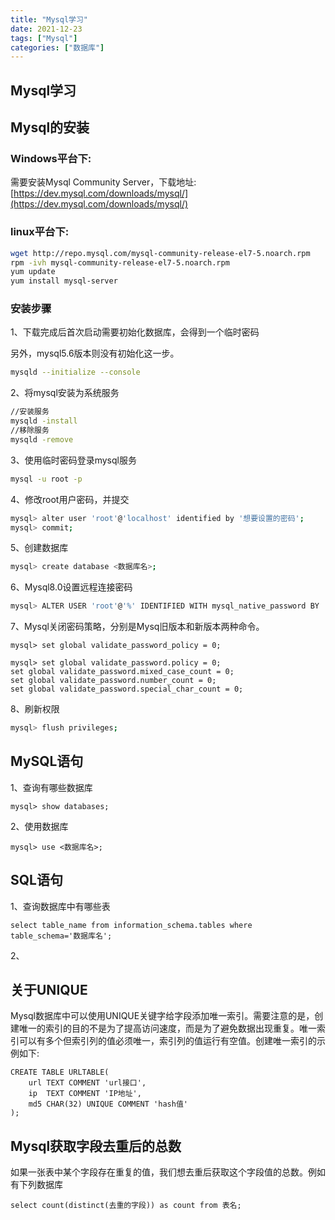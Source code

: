 ```yaml
---
title: "Mysql学习"
date: 2021-12-23
tags: ["Mysql"]
categories: ["数据库"]
---
```


## Mysql学习

## Mysql的安装

### Windows平台下:

需要安装Mysql Community Server，下载地址:[https://dev.mysql.com/downloads/mysql/](https://dev.mysql.com/downloads/mysql/)

### linux平台下:

```bash
wget http://repo.mysql.com/mysql-community-release-el7-5.noarch.rpm
rpm -ivh mysql-community-release-el7-5.noarch.rpm
yum update
yum install mysql-server
```

### 安装步骤

1、下载完成后首次启动需要初始化数据库，会得到一个临时密码

另外，mysql5.6版本则没有初始化这一步。

```bash
mysqld --initialize --console
```

2、将mysql安装为系统服务

```bash
//安装服务
mysqld -install
//移除服务
mysqld -remove
```

3、使用临时密码登录mysql服务

```bash
mysql -u root -p
```

4、修改root用户密码，并提交

```bash
mysql> alter user 'root'@'localhost' identified by '想要设置的密码';
mysql> commit;
```

5、创建数据库

```bash
mysql> create database <数据库名>;
```

6、Mysql8.0设置远程连接密码

```bash
mysql> ALTER USER 'root'@'%' IDENTIFIED WITH mysql_native_password BY 'mypass@123';
```

7、Mysql关闭密码策略，分别是Mysq旧版本和新版本两种命令。

```
mysql> set global validate_password_policy = 0;
```

```
mysql> set global validate_password.policy = 0;
set global validate_password.mixed_case_count = 0;
set global validate_password.number_count = 0;
set global validate_password.special_char_count = 0;
```

8、刷新权限

```bash
mysql> flush privileges;
```



## MySQL语句

1、查询有哪些数据库

```mysql
mysql> show databases;
```

2、使用数据库

```mysql
mysql> use <数据库名>;
```



## SQL语句

1、查询数据库中有哪些表

```mysql
select table_name from information_schema.tables where table_schema='数据库名';
```

2、



## 关于UNIQUE

Mysql数据库中可以使用UNIQUE关键字给字段添加唯一索引。需要注意的是，创建唯一的索引的目的不是为了提高访问速度，而是为了避免数据出现重复。唯一索引可以有多个但索引列的值必须唯一，索引列的值运行有空值。创建唯一索引的示例如下:

```mysql
CREATE TABLE URLTABLE(
    url TEXT COMMENT 'url接口',
    ip	TEXT COMMENT 'IP地址',
    md5	CHAR(32) UNIQUE COMMENT 'hash值'
);
```



## Mysql获取字段去重后的总数

如果一张表中某个字段存在重复的值，我们想去重后获取这个字段值的总数。例如有下列数据库

```mysql
select count(distinct(去重的字段)) as count from 表名;
```

